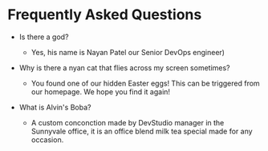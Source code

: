 # Frequently Asked Questions

* Is there a god?
  * Yes, his name is Nayan Patel our Senior DevOps engineer)

* Why is there a nyan cat that flies across my screen sometimes?
  * You found one of our hidden Easter eggs! This can be triggered from our homepage. We hope you find it again!

* What is Alvin's Boba?
  * A custom conconction made by DevStudio manager in the Sunnyvale office, it is an office blend milk tea special made for any occasion.


